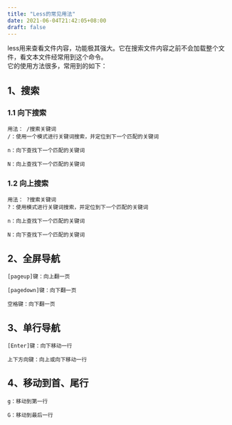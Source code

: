 ```yaml
---
title: "Less的常见用法"
date: 2021-06-04T21:42:05+08:00
draft: false
---
```


less用来查看文件内容，功能极其强大。它在搜索文件内容之前不会加载整个文件，看文本文件经常用到这个命令。  
它的使用方法很多，常用到的如下：

## 1、搜索
### 1.1 向下搜索
````
用法： /搜索关键词
/：使用一个模式进行关键词搜索，并定位到下一个匹配的关键词

n：向下查找下一个匹配的关键词

N：向上查找下一个匹配的关键词
````

### 1.2 向上搜索
```
用法： ?搜索关键词
?：使用模式进行关键词搜索，并定位到下一个匹配的关键词

n：向上查找下一个匹配的关键词

N：向下查找下一个匹配的关键词
```

## 2、全屏导航
```
[pageup]键：向上翻一页

[pagedown]键：向下翻一页

空格键：向下翻一页
```

## 3、单行导航
```
[Enter]键：向下移动一行

上下方向键：向上或向下移动一行
```

## 4、移动到首、尾行
```
g：移动到第一行

G：移动到最后一行
```
